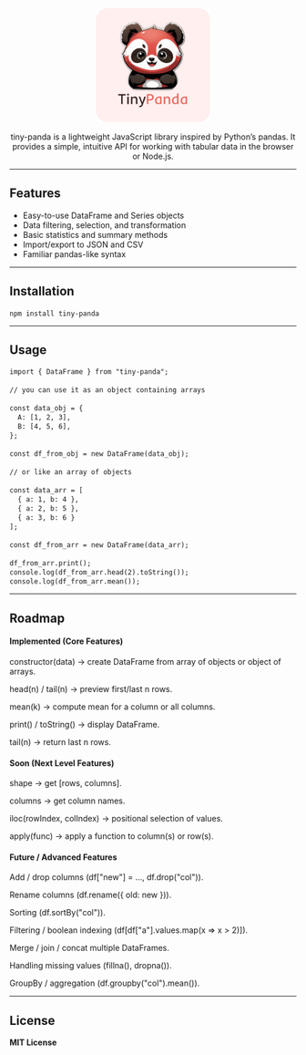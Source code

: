 <p align="center">
  <img width="200" height="200" src="./src/assets/tiny_panda.png">
</p>

<div align="center"> 
tiny-panda is a lightweight JavaScript library inspired by Python’s pandas.
It provides a simple, intuitive API for working with tabular data in the browser or Node.js.
</div>

---

##  Features
- Easy-to-use DataFrame and Series objects
- Data filtering, selection, and transformation
- Basic statistics and summary methods
- Import/export to JSON and CSV
- Familiar pandas-like syntax

---

## Installation
```
npm install tiny-panda
```

---

## Usage
```
import { DataFrame } from "tiny-panda";

// you can use it as an object containing arrays

const data_obj = {
  A: [1, 2, 3],
  B: [4, 5, 6],
};

const df_from_obj = new DataFrame(data_obj);

// or like an array of objects

const data_arr = [
  { a: 1, b: 4 },
  { a: 2, b: 5 },
  { a: 3, b: 6 }
];

const df_from_arr = new DataFrame(data_arr);

df_from_arr.print();
console.log(df_from_arr.head(2).toString());
console.log(df_from_arr.mean());
```
---

## Roadmap

#### Implemented (Core Features)

constructor(data) → create DataFrame from array of objects or object of arrays.

head(n) / tail(n) → preview first/last n rows.

mean(k) → compute mean for a column or all columns.

print() / toString() → display DataFrame.

tail(n) → return last n rows.

#### Soon (Next Level Features)

shape → get [rows, columns].

columns → get column names.

iloc(rowIndex, colIndex) → positional selection of values.

apply(func) → apply a function to column(s) or row(s).

#### Future / Advanced Features

Add / drop columns (df["new"] = ..., df.drop("col")).

Rename columns (df.rename({ old: new })).

Sorting (df.sortBy("col")).

Filtering / boolean indexing (df[df["a"].values.map(x => x > 2)]).

Merge / join / concat multiple DataFrames.

Handling missing values (fillna(), dropna()).

GroupBy / aggregation (df.groupby("col").mean()).

---

## License

**MIT License**